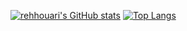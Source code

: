 [![rehhouari's GitHub stats](https://github-readme-stats.vercel.app/api?username=rehhouari&theme=github_dark&show_icons=true&hide_border=true&count_private=true)](https://github.com/rehhouari)
[![Top Langs](https://github-readme-stats.vercel.app/api/top-langs/?username=rehhouari&theme=github_dark&hide_border=true&layout=compact)](https://github.com/rehhouari)
